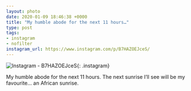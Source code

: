 ```yaml
---
layout: photo
date: 2020-01-09 18:46:38 +0000
title: "My humble abode for the next 11 hours…"
type: post
tags:
- instagram
- nofilter
instagram_url: https://www.instagram.com/p/B7HAZOEJceS/
---
```


![Instagram - B7HAZOEJceS](https://colinseymour.co.uk/img/B7HAZOEJceS.jpg){: .instagram}

My humble abode for the next 11 hours. The next sunrise I’ll see will be my favourite… an African sunrise. 
